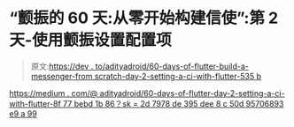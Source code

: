 # “颤振的 60 天:从零开始构建信使”:第 2 天-使用颤振设置配置项

> 原文:[https://dev . to/adityadroid/60-days-of-flutter-build-a-messenger-from scratch-day-2-setting-a-ci-with-flutter-535 b](https://dev.to/adityadroid/60-days-of-flutter-building-a-messenger-from-scratch-day-2-setting-up-a-ci-with-flutter-535b)

[https://medium . com/@ adityadroid/60-days-of-flutter-day-2-setting-a-ci-with-flutter-8f 77 bebd 1b 86？sk = 2d 7978 de 395 dee 8 c 50d 95706893 e9 a 99](https://medium.com/@adityadroid/60-days-of-flutter-day-2-setting-up-a-ci-with-flutter-8f77bebd1b86?sk=2d7978de395dee8c50d95706893e9a99)
